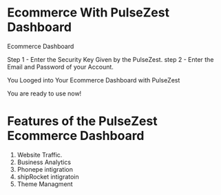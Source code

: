 # Ecommerce With PulseZest Dashboard

Ecommerce Dashboard

Step 1 - Enter the Security Key Given by the PulseZest.
step 2 - Enter the Email and Password of your Account.


You Looged into Your Ecommerce Dashboard with PulseZest

You are ready to use now!

# Features of the PulseZest Ecommerce Dashboard
1. Website Traffic.
2. Business Analytics
3. Phonepe intigration
4. shipRocket intigratoin
5. Theme Managment

